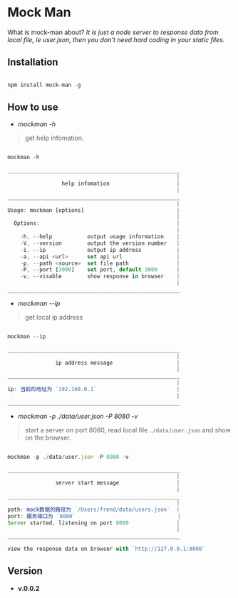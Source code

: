 # Mock Man

What is mock-man about? *It is just a node server to response data from local file, ie user.json, then you don't need hard coding in your static files.*

## Installation

```javascript

npm install mock-man -g

```

## How to use

- *mockman -h*
> get help infomation.

```javascript

mockman -h

______________________________________________________
                                                     |
                 help infomation                     |
                                                     |
______________________________________________________
                                                     |
Usage: mockman [options]                             |
                                                     |
  Options:                                           |
                                                     |
    -h, --help           output usage information    |
    -V, --version        output the version number   |
    -i, --ip             output ip address           |
    -a, --api <url>      set api url                 |
    -p, --path <source>  set file path               |
    -P, --port [3000]    set port, default 3000      |
    -v, --visable        show response in browser    |
                                                     |
______________________________________________________

```

- *mockman --ip*
> get local ip address

```javascript

mockman --ip

______________________________________________________
                                                     |
               ip address message                    |
                                                     |
______________________________________________________
                                                     |
ip: 当前的地址为 `192.168.0.1`                         |
                                                     |
______________________________________________________

```

- *mockman -p ./data/user.json -P 8080 -v*
> start a server on port 8080, read local file `./data/user.json` and show on the browser.

```javascript

mockman -p ./data/user.json -P 8080 -v

______________________________________________________
                                                     |
               server start message                  |
                                                     |
______________________________________________________
                                                     |
path: mock数据的路径为 `/Users/frend/data/users.json`  |
port: 服务端口为 `8080`                                |
Server started, listening on port 8080               |
                                                     |
______________________________________________________

view the response data on browser with `http://127.0.0.1:8080`

```

## Version

- **v.0.0.2**
